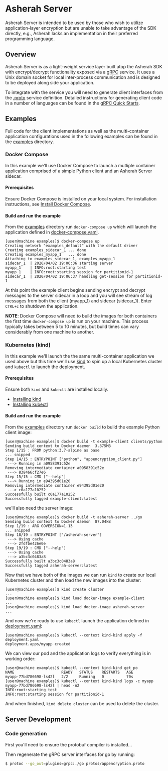# Asherah Server
Asherah Server is intended to be used by those who wish to utilize application-layer encryption but are unable to take advantage of the SDK directly, e.g., Asherah lacks an implementation in their preferred programming language.

## Overview
Asherah Server is as a light-weight service layer built atop the Asherah SDK with encrypt/decrypt functionality exposed via a [gRPC](https://grpc.io) service. It uses a Unix domain socket for local inter-process communication and is designed to be deployed along side your application.

To integrate with the service you will need to generate client interfaces from the [.proto](./protos/appencryption.proto) service definition. Detailed instructions for generating client code in a number of languages can be found in the [gRPC Quick Starts](https://grpc.io/docs/quickstart/).

## Examples
Full code for the client implementations as well as the multi-container application configurations used in the following examples can be found in the [examples](./examples) directory.

### Docker Compose
In this example we'll use Docker Compose to launch a mutliple container application comprised of a simple Python client and an Asherah Server sidecar.

#### Prerequisites
Ensure Docker Compose is installed on your local system. For installation instructions, see [Install Docker Compose](https://docs.docker.com/compose/install/).

#### Build and run the example
From the [examples](./examples) directory run `docker-compose up` which will launch the application defined in [docker-compose.yaml](./examples/docker-compose.yaml).

```console
[user@machine examples]$ docker-compose up
Creating network "examples_default" with the default driver
Creating examples_sidecar_1 ... done
Creating examples_myapp_1   ... done
Attaching to examples_sidecar_1, examples_myapp_1
sidecar_1  | 2020/04/02 19:06:36 starting server
myapp_1    | INFO:root:starting test
myapp_1    | INFO:root:starting session for partitionid-1
sidecar_1  | 2020/04/02 19:06:37 handling get-session for partitionid-1
```

At this point the example client begins sending encrypt and decrypt messages to the server sidecar in a loop and you will see stream of log messages from both the client (myapp_1) and sidecar (sidecar_1). Enter `CTRL+c` to shutdown the application.

**NOTE**: Docker Compose will need to build the images for both containers the first time `docker-compose up` is run on your machine. This process typically takes between 5 to 10 minutes, but build times can vary considerably from one machine to another.

### Kubernetes (kind)
In this example we'll launch the the same multi-container application we used above but this time we'll use [kind](https://kind.sigs.k8s.io/) to spin up a local Kubernetes cluster and `kubectl` to launch the deployment.

#### Prerequisites
Ensure both `kind` and `kubectl` are installed locally.

* [Installing kind](https://kind.sigs.k8s.io/docs/user/quick-start/#installation)
* [Installing kubectl](https://kubernetes.io/docs/tasks/tools/install-kubectl/)

#### Build and run the example
From the [examples](./examples) directory run `docker build` to build the example Python client image:

```console
[user@machine examples]$ docker build -t example-client clients/python
Sending build context to Docker daemon  3.375MB
Step 1/15 : FROM python:3.7-alpine as base
... snipped
Step 14/15 : ENTRYPOINT ["python", "appencryption_client.py"]
 ---> Running in a0958391c52e
Removing intermediate container a0958391c52e
 ---> 838466cf27e6
Step 15/15 : CMD ["--help"]
 ---> Running in e94395d01e20
Removing intermediate container e94395d01e20
 ---> c0a177a10252
Successfully built c0a177a10252
Successfully tagged example-client:latest
```

we'll also need the server image:

```console
[user@machine examples]$ docker build -t asherah-server ../go
Sending build context to Docker daemon  87.04kB
Step 1/19 : ARG GOVERSION=1.13
... snipped
Step 18/19 : ENTRYPOINT ["/asherah-server"]
 ---> Using cache
 ---> 2fdfbe426e0e
Step 19/19 : CMD ["--help"]
 ---> Using cache
 ---> a3bc3c0483a8
Successfully built a3bc3c0483a8
Successfully tagged asherah-server:latest
```

Now that we have both of the images we can run `kind` to create our local Kubernetes cluster and then load the new images into the cluster:

```console
[user@machine examples]$ kind create cluster
...
[user@machine examples]$ kind load docker-image example-client
...
[user@machine examples]$ kind load docker-image asherah-server
...
```

And now we're ready to use `kubectl` launch the application defined in [deployment.yaml](./examples/deployment.yaml):

```console
[user@machine examples]$ kubectl --context kind-kind apply -f deployment.yaml
deployment.apps/myapp created
```

We can view our pod and the application logs to verify everything is in working order:

```console
[user@machine examples]$ kubectl --context kind-kind get po
NAME                     READY   STATUS    RESTARTS   AGE
myapp-77bd786698-ls42l   2/2     Running   0          70s
[user@machine examples]$ kubectl --context kind-kind logs -c myapp myapp-77bd786698-ls42l | head -n2
INFO:root:starting test
INFO:root:starting session for partitionid-1
```

And when finished, `kind delete cluster` can be used to delete the cluster.

## Server Development

### Code generation
First you'll need to ensure the protobuf compiler is installed...

Then regenerate the gRPC server interfaces for go by running:
```bash
$ protoc --go_out=plugins=grpc:./go protos/appencryption.proto
```
